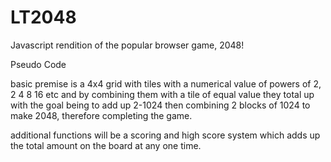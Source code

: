 # LT2048

Javascript rendition of the popular browser game, 2048!

Pseudo Code

basic premise is a 4x4 grid with tiles with a numerical value of powers of 2, 2 4 8 16 etc and by combining them with a tile of equal value they total up with the goal being to add up 2-1024 then combining 2 blocks of 1024 to make 2048, therefore completing the game.

additional functions will be a scoring and high score system which adds up the total amount on the board at any one time.
